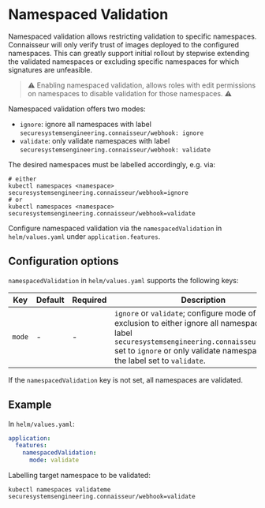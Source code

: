 # Namespaced Validation

Namespaced validation allows restricting validation to specific namespaces.
Connaisseur will only verify trust of images deployed to the configured namespaces.
This can greatly support initial rollout by stepwise extending the validated namespaces or excluding specific namespaces for which signatures are unfeasible.

> :warning: Enabling namespaced validation, allows roles with edit permissions on namespaces to disable validation for those namespaces. :warning:

Namespaced validation offers two modes:

- `ignore`: ignore all namespaces with label `securesystemsengineering.connaisseur/webhook: ignore`
- `validate`: only validate namespaces with label `securesystemsengineering.connaisseur/webhook: validate`

The desired namespaces must be labelled accordingly, e.g. via:

```
# either
kubectl namespaces <namespace> securesystemsengineering.connaisseur/webhook=ignore
# or
kubectl namespaces <namespace> securesystemsengineering.connaisseur/webhook=validate
```

Configure namespaced validation via the `namespacedValidation` in `helm/values.yaml` under `application.features`.

## Configuration options

`namespacedValidation` in `helm/values.yaml` supports the following keys:

| Key | Default | Required | Description |
| - | - | - | - |
| `mode` | - | - | `ignore` or `validate`; configure mode of exclusion to either ignore all namespaces with label `securesystemsengineering.connaisseur/webhook` set to `ignore` or only validate namespaces with the label set to `validate`. |

If the `namespacedValidation` key is not set, all namespaces are validated.

## Example

In `helm/values.yaml`:

```yaml
application:
  features:
    namespacedValidation:
      mode: validate
```

Labelling target namespace to be validated:

```
kubectl namespaces validateme securesystemsengineering.connaisseur/webhook=validate
```


